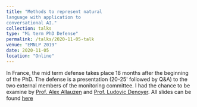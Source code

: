 ```yaml
---
title: "Methods to represent natural
language with application to
conversational AI."
collection: talks
type: "Mi term PhD Defense"
permalink: /talks/2020-11-05-talk
venue: "EMNLP 2019"
date: 2020-11-05
location: "Online"
---
```

In France, the mid term defense takes place 18 months after the beginning of the PhD. The defense is a presentation (20-25' followed by Q&A) to the two external members of the monitoring committee. I had the chance to be examine by [Prof. Alex Allauzen](https://allauzen.github.io/) and [Prof. Ludovic Denoyer](https://scholar.google.com/citations?user=9PLqulwAAAAJ&hl=fr). All slides can be found [here](https://pierrecolombo.github.io//files/mi-parcours.pdf) 